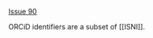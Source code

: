 [Issue 90](https://github.com/thoth-pub/thoth/issues/90)

ORCiD identifiers are a subset of [[ISNI]].